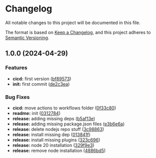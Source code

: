 <!-- markdownlint-disable MD001 MD004 MD012 MD024 -->

  # Changelog

  All notable changes to this project will be documented in this file.

  The format is based on [Keep a Changelog](https://keepachangelog.com/en/1.0.0/), and this project adheres to [Semantic Versioning](https://semver.org/spec/v2.0.0.html).

## 1.0.0 (2024-04-29)


### Features

* **cicd:** first version ([bf89573](https://github.com/itayB/backend/commit/bf895733f827f1a92aa24c3174b1ff035489bb0f))
* **init:** first commit ([de2c3ea](https://github.com/itayB/backend/commit/de2c3ea9db3153ed33db6f8016d74574c2c82762))


### Bug Fixes

* **cicd:** move actions to workflows folder ([0f33c80](https://github.com/itayB/backend/commit/0f33c800c398c92c12f871f427f1765bce28f144))
* **readme:** init ([0312784](https://github.com/itayB/backend/commit/0312784b4daf19d1c3189c50dca5875d548238e9))
* **release:** adding missing deps ([b5af13e](https://github.com/itayB/backend/commit/b5af13e27f1d38166cb42e90c56b685c2a8eb009))
* **release:** adding missing package.json files ([e3b6e6a](https://github.com/itayB/backend/commit/e3b6e6ab795c587c991fd8e7e2ca331394a0ee3d))
* **release:** delete nodejs repo stuff ([3c98863](https://github.com/itayB/backend/commit/3c988631c930352862fc711bb4fb45a151441fc6))
* **release:** install missing dep ([013841f](https://github.com/itayB/backend/commit/013841fe18966b9af0d832766916a9c6ae9f148c))
* **release:** install missing plugins ([323c696](https://github.com/itayB/backend/commit/323c6968da0679e4f4e90fa7aeea765e960b2250))
* **release:** node 20 installation ([329f9e3](https://github.com/itayB/backend/commit/329f9e32119a681d34e2633d51e4e8640dec1758))
* **release:** remove node installation ([4886bd5](https://github.com/itayB/backend/commit/4886bd5737a7d0095b4e7019516c312347b4d8a9))
